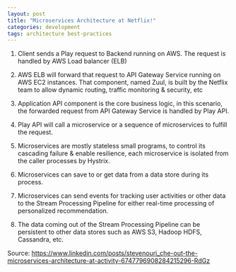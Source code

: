 ```yaml
---
layout: post
title: "Microservices Architecture at Netflix!"
categories: development
tags: architecture best-practices
---
```


1. Client sends a Play request to Backend running on AWS. The request is handled by AWS Load balancer (ELB)

2. AWS ELB will forward that request to API Gateway Service running on AWS EC2 instances. That component, named Zuul, is built by the Netflix team to allow dynamic routing, traffic monitoring & security, etc

3. Application API component is the core business logic, in this scenario, the forwarded request from API Gateway Service is handled by Play API.

4. Play API will call a microservice or a sequence of microservices to fulfill the request.

5. Microservices are mostly stateless small programs, to control its cascading failure & enable resilience, each microservice is isolated from the caller processes by Hystrix.

6. Microservices can save to or get data from a data store during its process.

7. Microservices can send events for tracking user activities or other data to the Stream Processing Pipeline for either real-time processing of personalized recommendation.

8. The data coming out of the Stream Processing Pipeline can be persistent to other data stores such as AWS S3, Hadoop HDFS, Cassandra, etc.

Source: https://www.linkedin.com/posts/stevenouri_che-out-the-microservices-architecture-at-activity-6747796908284215296-RdGz

